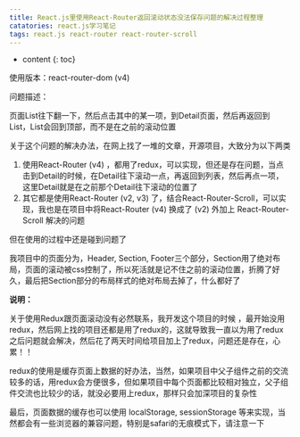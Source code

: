 ```yaml
---
title: React.js里使用React-Router返回滚动状态没法保存问题的解决过程整理
catatories: react.js学习笔记
tags: react.js react-router react-router-scroll
---
```


* content
{: toc}

使用版本：react-router-dom (v4)

问题描述：

页面List往下翻一下，然后点击其中的某一项，到Detail页面，然后再返回到List，List会回到顶部，而不是在之前的滚动位置

关于这个问题的解决办法，在网上找了一堆的文章，开源项目，大致分为以下两类

1. 使用React-Router (v4) ，都用了redux，可以实现，但还是存在问题，当点击到Detail的时候，在Detail往下滚动一点，再返回到列表，然后再点一项，这里Detail就是在之前那个Detail往下滚动的位置了
2. 其它都是使用React-Router (v2, v3) 了，结合React-Router-Scroll，可以实现，我也是在项目中将React-Router (v4) 换成了 (v2) 外加上 React-Router-Scroll 解决的问题

但在使用的过程中还是碰到问题了

我项目中的页面分为，Header, Section, Footer三个部分，Section用了绝对布局，页面的滚动被css控制了，所以死活就是记不住之前的滚动位置，折腾了好久，最后把Section部分的布局样式的绝对布局去掉了，什么都好了

**说明：**

关于使用Redux跟页面滚动没有必然联系，我开发这个项目的时候 ，最开始没用redux，然后网上找的项目还都是用了redux的，这就导致我一直以为用了redux之后问题就会解决，然后花了两天时间给项目加上了redux，问题还是存在，心累！！

redux的使用是缓存页面上数据的好办法，当然，如果项目中父子组件之前的交流较多的话，用redux会方便很多，但如果项目中每个页面都比较相对独立，父子组件交流也比较少的话，就没必要用上redux，那样只会加深项目的复杂性

最后，页面数据的缓存也可以使用 localStorage, sessionStorage 等来实现，当然都会有一些浏览器的兼容问题，特别是safari的无痕模式下，请注意一下
